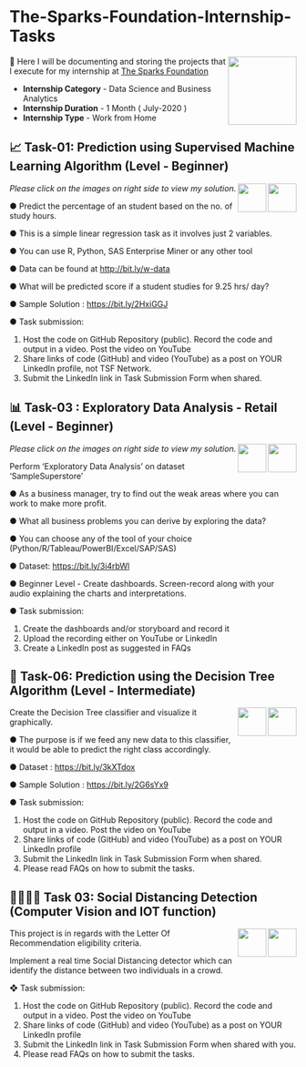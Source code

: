 # The-Sparks-Foundation-Internship-Tasks
<img align = right height = 120 width = 120 src = https://www.thesparksfoundationsingapore.org/images/logo_small.png>
📒 Here I will be documenting and storing the projects that I execute for my internship at <a href = "https://www.thesparksfoundationsingapore.org/">The Sparks Foundation</a>

- **Internship Category** - Data Science and Business Analytics
- **Internship Duration** - 1 Month ( July-2020 )
- **Internship Type** - Work from Home

## 📈 Task-01: Prediction using Supervised Machine Learning Algorithm (Level - Beginner)
[<img align = right height = 50 width = 50 src = https://cdn4.iconfinder.com/data/icons/social-media-and-logos-11/32/Logo_Youtube-512.png>](https://youtu.be/vWofYpePAbgs)
[<img align = right height = 50 width = 50 src = https://cdn4.iconfinder.com/data/icons/project-management-4-2/65/161-512.png>](https://github.com/vxhl/The-Sparks-Foundation-Internship-Tasks/blob/master/Task-1_Prediction_using_Supervised_LearningAlgorithms)
_Please click on the images on right side to view my solution._

● Predict the percentage of an student based on the no. of study hours.

● This is a simple linear regression task as it involves just 2 variables.

● You can use R, Python, SAS Enterprise Miner or any other tool

● Data can be found at http://bit.ly/w-data

● What will be predicted score if a student studies for 9.25 hrs/ day?

● Sample Solution : https://bit.ly/2HxiGGJ

● Task submission:

1. Host the code on GitHub Repository (public). Record the code and
output in a video. Post the video on YouTube
2. Share links of code (GitHub) and video (YouTube) as a post on
YOUR LinkedIn profile, not TSF Network.
3. Submit the LinkedIn link in Task Submission Form when shared.


## 📊 Task-03 : Exploratory Data Analysis - Retail (Level - Beginner)
[<img align = right height = 50 width = 50 src = https://cdn4.iconfinder.com/data/icons/social-media-and-logos-11/32/Logo_Youtube-512.png>](https://www.youtube.com/watch?v=8eSsy2VedBY&t=157s)
[<img align = right height = 50 width = 50 src = https://cdn4.iconfinder.com/data/icons/project-management-4-2/65/161-512.png>](https://github.com/vxhl/The-Sparks-Foundation-Internship-Tasks/blob/master/Task-3_Exploratory_Data_Analysis-Retail)
_Please click on the images on right side to view my solution._

Perform ‘Exploratory Data Analysis’ on dataset ‘SampleSuperstore’

● As a business manager, try to find out the weak areas where you can
work to make more profit.

● What all business problems you can derive by exploring the data?

● You can choose any of the tool of your choice (Python/R/Tableau/PowerBI/Excel/SAP/SAS)

● Dataset: https://bit.ly/3i4rbWl

● Beginner Level - Create dashboards. Screen-record along with your
audio explaining the charts and interpretations.

● Task submission:
1. Create the dashboards and/or storyboard and record it
2. Upload the recording either on YouTube or LinkedIn
3. Create a LinkedIn post as suggested in FAQs


## 🌳 Task-06: Prediction using the Decision Tree Algorithm (Level - Intermediate)
[<img align = right height = 50 width = 50 src = https://cdn4.iconfinder.com/data/icons/social-media-and-logos-11/32/Logo_Youtube-512.png>](https://youtu.be/aAY19ScFvJA)
[<img align = right height = 50 width = 50 src = https://cdn4.iconfinder.com/data/icons/project-management-4-2/65/161-512.png>](https://github.com/vxhl/The-Sparks-Foundation-Internship-Tasks/blob/master/Task-6_Prediction_using_Decision_Tree_Classifier)

Create the Decision Tree classifier and visualize it graphically.

● The purpose is if we feed any new data to this classifier, it would be able to
predict the right class accordingly.

● Dataset : https://bit.ly/3kXTdox

● Sample Solution : https://bit.ly/2G6sYx9

● Task submission:
1. Host the code on GitHub Repository (public). Record the code and output
in a video. Post the video on YouTube
2. Share links of code (GitHub) and video (YouTube) as a post on YOUR
LinkedIn profile
3. Submit the LinkedIn link in Task Submission Form when shared.
4. Please read FAQs on how to submit the tasks.
## 👨‍👨‍👧‍👦 Task 03: Social Distancing Detection (Computer Vision and IOT function) 
[<img align = right height = 50 width = 50 src = https://cdn4.iconfinder.com/data/icons/social-media-and-logos-11/32/Logo_Youtube-512.png>](https://youtu.be/i8FvRgn-BnY)
[<img align = right height = 50 width = 50 src = https://cdn4.iconfinder.com/data/icons/project-management-4-2/65/161-512.png>](https://github.com/vxhl/The-Sparks-Foundation-Internship-Tasks/blob/master/Task-3_Social_Distancing_Detector_Computer_Vision_and_IOT)
This project is in regards with the Letter Of Recommendation eligibility criteria. 

Implement a real time Social Distancing detector which can identify the
distance between two individuals in a crowd.

❖ Task submission:

1. Host the code on GitHub Repository (public). Record the code and
output in a video. Post the video on YouTube
2. Share links of code (GitHub) and video (YouTube) as a post on YOUR
LinkedIn profile
3. Submit the LinkedIn link in Task Submission Form when shared with
you.
4. Please read FAQs on how to submit the tasks.

